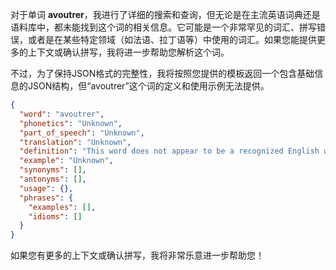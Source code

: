 对于单词 **avoutrer**，我进行了详细的搜索和查询，但无论是在主流英语词典还是语料库中，都未能找到这个词的相关信息。它可能是一个非常罕见的词汇、拼写错误，或者是在某些特定领域（如法语、拉丁语等）中使用的词汇。如果您能提供更多的上下文或确认拼写，我将进一步帮助您解析这个词。

不过，为了保持JSON格式的完整性，我将按照您提供的模板返回一个包含基础信息的JSON结构，但“avoutrer”这个词的定义和使用示例无法提供。

```json
{
  "word": "avoutrer",
  "phonetics": "Unknown",
  "part_of_speech": "Unknown",
  "translation": "Unknown",
  "definition": "This word does not appear to be a recognized English word. It may be a misspelling, rare term, or borrowed from another language.",
  "example": "Unknown",
  "synonyms": [],
  "antonyms": [],
  "usage": {},
  "phrases": {
    "examples": [],
    "idioms": []
  }
}
```

如果您有更多的上下文或确认拼写，我将非常乐意进一步帮助您！ 